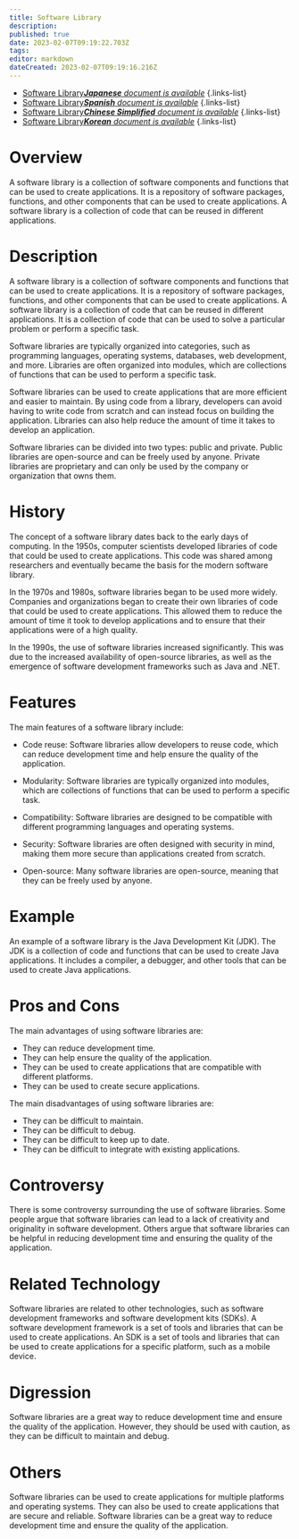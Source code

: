 ```yaml
---
title: Software Library
description: 
published: true
date: 2023-02-07T09:19:22.703Z
tags: 
editor: markdown
dateCreated: 2023-02-07T09:19:16.216Z
---
```


- [Software Library***Japanese** document is available*](/ja/Knowledge-base/Dictionary/software-library)
{.links-list}
- [Software Library***Spanish** document is available*](/es/Knowledge-base/Dictionary/software-library)
{.links-list}
- [Software Library***Chinese Simplified** document is available*](/zh/Knowledge-base/Dictionary/software-library)
{.links-list}
- [Software Library***Korean** document is available*](/ko/Knowledge-base/Dictionary/software-library)
{.links-list}


# Overview
A software library is a collection of software components and functions that can be used to create applications. It is a repository of software packages, functions, and other components that can be used to create applications. A software library is a collection of code that can be reused in different applications.

# Description
A software library is a collection of software components and functions that can be used to create applications. It is a repository of software packages, functions, and other components that can be used to create applications. A software library is a collection of code that can be reused in different applications. It is a collection of code that can be used to solve a particular problem or perform a specific task.

Software libraries are typically organized into categories, such as programming languages, operating systems, databases, web development, and more. Libraries are often organized into modules, which are collections of functions that can be used to perform a specific task.

Software libraries can be used to create applications that are more efficient and easier to maintain. By using code from a library, developers can avoid having to write code from scratch and can instead focus on building the application. Libraries can also help reduce the amount of time it takes to develop an application.

Software libraries can be divided into two types: public and private. Public libraries are open-source and can be freely used by anyone. Private libraries are proprietary and can only be used by the company or organization that owns them.

# History
The concept of a software library dates back to the early days of computing. In the 1950s, computer scientists developed libraries of code that could be used to create applications. This code was shared among researchers and eventually became the basis for the modern software library.

In the 1970s and 1980s, software libraries began to be used more widely. Companies and organizations began to create their own libraries of code that could be used to create applications. This allowed them to reduce the amount of time it took to develop applications and to ensure that their applications were of a high quality.

In the 1990s, the use of software libraries increased significantly. This was due to the increased availability of open-source libraries, as well as the emergence of software development frameworks such as Java and .NET.

# Features
The main features of a software library include:

- Code reuse: Software libraries allow developers to reuse code, which can reduce development time and help ensure the quality of the application.

- Modularity: Software libraries are typically organized into modules, which are collections of functions that can be used to perform a specific task.

- Compatibility: Software libraries are designed to be compatible with different programming languages and operating systems.

- Security: Software libraries are often designed with security in mind, making them more secure than applications created from scratch.

- Open-source: Many software libraries are open-source, meaning that they can be freely used by anyone.

# Example
An example of a software library is the Java Development Kit (JDK). The JDK is a collection of code and functions that can be used to create Java applications. It includes a compiler, a debugger, and other tools that can be used to create Java applications.

# Pros and Cons
The main advantages of using software libraries are:

- They can reduce development time.
- They can help ensure the quality of the application.
- They can be used to create applications that are compatible with different platforms.
- They can be used to create secure applications.

The main disadvantages of using software libraries are:

- They can be difficult to maintain.
- They can be difficult to debug.
- They can be difficult to keep up to date.
- They can be difficult to integrate with existing applications.

# Controversy
There is some controversy surrounding the use of software libraries. Some people argue that software libraries can lead to a lack of creativity and originality in software development. Others argue that software libraries can be helpful in reducing development time and ensuring the quality of the application.

# Related Technology
Software libraries are related to other technologies, such as software development frameworks and software development kits (SDKs). A software development framework is a set of tools and libraries that can be used to create applications. An SDK is a set of tools and libraries that can be used to create applications for a specific platform, such as a mobile device.

# Digression
Software libraries are a great way to reduce development time and ensure the quality of the application. However, they should be used with caution, as they can be difficult to maintain and debug.

# Others
Software libraries can be used to create applications for multiple platforms and operating systems. They can also be used to create applications that are secure and reliable. Software libraries can be a great way to reduce development time and ensure the quality of the application.